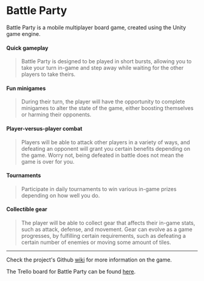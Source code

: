 # Battle Party

Battle Party is a mobile multiplayer board game, created using the Unity game engine.

#### Quick gameplay
> Battle Party is designed to be played in short bursts, allowing you to take your turn in-game and step away while waiting for the other players to take theirs.
#### Fun minigames
> During their turn, the player will have the opportunity to complete minigames to alter the state of the game, either boosting themselves or harming their opponents.
#### Player-versus-player combat
> Players will be able to attack other players in a variety of ways, and defeating an opponent will grant you certain benefits depending on the game. Worry not, being defeated in battle does not mean the game is over for you.
#### Tournaments
> Participate in daily tournaments to win various in-game prizes depending on how well you do.
#### Collectible gear
> The player will be able to collect gear that affects their in-game stats, such as attack, defense, and movement. Gear can evolve as a game progresses, by fulfilling certain requirements, such as defeating a certain number of enemies or moving some amount of tiles.

---

Check the project's Github [wiki](https://github.com/Syldarion/BattleParty/wiki) for more information on the game.

The Trello board for Battle Party can be found [here](https://trello.com/b/m3XpFRsi/battle-party).
